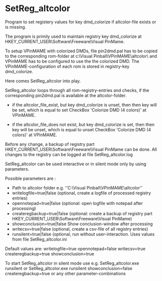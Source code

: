 # SetReg_altcolor
Program to set registery values for key dmd_colorize if altcolor-file exists or is missing.

The program is primily used to maintain registry key dmd_colorize at HKEY_CURRENT_USER\Software\Freeware\Visual PinMame.
	
To setup VPinMAME with colorized DMDs, file pin2dmd.pal has to be copied to the corresponding rom-folder at c:\Visual Pinball\VPinMAME\altcolor\ and VPinMAME has to be configured to use the the colorized DMD.
The VPinMAME-configuration of each rom is stored in registry-key dmd_colorize.

Here comes SetReg_altcolor into play.

SetReg_altcolor loops through all rom-registry-entries and checks, if the corresponding pin2dmd.pal is available at the altcolor-folder.

- if the altcolor_file_exist, but key dmd_colorize is unset, then then key will be set, which is equal to set CheckBox 'Colorize DMD (4 colors)' at VPinMAME.

- if the altcolor_file_does not exist, but key dmd_colorize is set, then then key will be unset, which is equal to unset CheckBox 'Colorize DMD (4 colors)' at VPinMAME.
	  
Before any change, a backup of registry part HKEY_CURRENT_USER\Software\Freeware\Visual PinMame can be done.
All changes to the registry can be logged at file SetReg_altcolor.log

SetReg_altcolor can be used interactive or in silent mode only by using parameters.
	
Possible parameters are :
- Path to altcolor folder e.g. ''C:\Visual Pinball\VPinMAME\altcolor''
- writelogfile=true|false (optional, create a logfile of processed registry entries)
- opennotepad=true|false (optional: open logfile with notepad after processing)
- createregbackup=true|false (optional: create a backup of registry part HKEY_CURRENT_USER\Software\Freeware\Visual PinMame)
- showconclusion=true|false Show conclusion-window after processing
- writecsv=true|false (optional, create a csv-file of all registry entries)
- runsilent=true|false (optional, run without user-interaction. Uses values from file SetReg_altcolor.ini
	
Default values are: writelogfile=true opennotepad=false writecsv=true createregbackup=true showconclusion=true
	
To start SetReg_altcolor in silent mode use e.g.
SetReg_altcolor.exe runsilent
or
SetReg_altcolor.exe runsilent showconclusion=false createregbackup=true
or any other parameter-combinations

